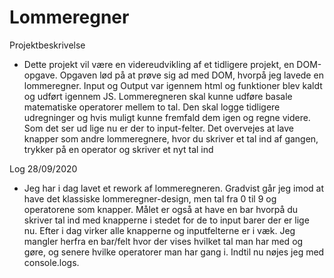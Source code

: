 # Lommeregner

Projektbeskrivelse
- Dette projekt vil være en videreudvikling af et tidligere projekt, en DOM-opgave. Opgaven lød på at prøve sig ad med DOM, hvorpå jeg lavede en lommeregner. Input og Output var igennem html og funktioner blev kaldt og udført igennem JS. Lommeregneren skal kunne udføre basale matematiske operatorer mellem to tal. Den skal logge tidligere udregninger og hvis muligt kunne fremfald dem igen og regne videre.
Som det ser ud lige nu er der to input-felter. Det overvejes at lave knapper som andre lommeregnere, hvor du skriver et tal ind af gangen, trykker på en operator og skriver et nyt tal ind 


Log 28/09/2020
- Jeg har i dag lavet et rework af lommeregneren. Gradvist går jeg imod at have det klassiske lommeregner-design, men tal fra 0 til 9 og operatorene som knapper. Målet er også at have en bar hvorpå du skriver tal ind med knapperne i stedet for de to input barer der er lige nu. Efter i dag virker alle knapperne og inputfelterne er i væk. Jeg mangler herfra en bar/felt hvor der vises hvilket tal man har med og gøre, og senere hvilke operatorer man har gang i. Indtil nu nøjes jeg med console.logs.